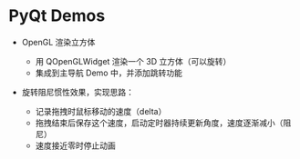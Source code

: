 # PyQt Demos

- OpenGL 渲染立方体
  - 用 QOpenGLWidget 渲染一个 3D 立方体（可以旋转）
  - 集成到主导航 Demo 中，并添加跳转功能

- 旋转阻尼惯性效果，实现思路：
  - 记录拖拽时鼠标移动的速度（delta）
  - 拖拽结束后保存这个速度，启动定时器持续更新角度，速度逐渐减小（阻尼）
  - 速度接近零时停止动画
